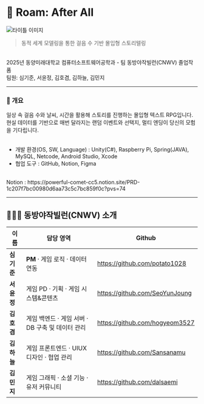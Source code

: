 # 👣 Roam: After All
![타이틀 이미지](Roam_title.png?raw=true)
> 동적 세계 모델링을 통한 걸음 수 기반 몰입형 스토리텔링
<br/>
2025년 동양미래대학교 컴퓨터소프트웨어공학과 - 팀 동방야작빌런(CNWV) 졸업작품
<br/>
팀원: 심기준, 서윤정, 김호겸, 김하늘, 김민지
<br/>

---

### 📖 개요
일상 속 걸음 수와 날씨, 시간을 활용해 스토리를 진행하는 몰입형 텍스트 RPG입니다. 현실 데이터를 기반으로 매번 달라지는 랜덤 이벤트와 선택지, 멀티 엔딩이 당신의 모험을 기다립니다.
<br/><br/>
+ 개발 환경(OS, SW, Language) : Unity(C#), Raspberry Pi, Spring(JAVA), MySQL, Netcode, Android Studio, Xcode
+ 협업 도구 : GitHub, Notion, Figma
<br/>
Notion : https://powerful-comet-cc5.notion.site/PRD-1c207f7bc00980d6aa73c5c7bc859f0c?pvs=74
<br/>

---

## 🧑‍🤝‍🧑 동방야작빌런(CNWV) 소개
| 이름 | 담당 영역 | Github |
|------|------|----------------|
| **심기준** | **PM** · 게임 로직 · 데이터 연동 | https://github.com/potato1028 |
| **서윤정** | 게임 PD · 기획 · 게임 시스템&콘텐츠 | https://github.com/SeoYunJoung |
| **김호겸** | 게임 백엔드 · 게임 서버 · DB 구축 및 데이터 관리 | https://github.com/hogyeom3527 |
| **김하늘** | 게임 프론트엔드 · UIUX 디자인 · 협업 관리 | https://github.com/Sansanamu |
| **김민지** | 게임 그래픽 · 소셜 기능 · 유저 커뮤니티 | https://github.com/dalsaemi |
